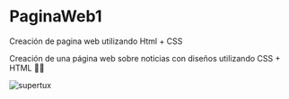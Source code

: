 # PaginaWeb1
Creación de pagina web utilizando Html + CSS

Creación de una página web sobre noticias con diseños utilizando CSS + HTML 🧩🛜

![supertux](https://github.com/ricardogomez99/PaginaWeb1/assets/92341478/50ea29b6-5b7c-479a-99cb-7797e7879ee1)
